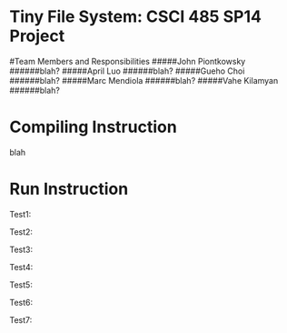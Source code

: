 Tiny File System: CSCI 485 SP14 Project
==========
#Team Members and Responsibilities
#####John Piontkowsky
######blah?
#####April Luo
######blah?
#####Gueho Choi
######blah?
#####Marc Mendiola
######blah?
#####Vahe Kilamyan
######blah?
  
Compiling Instruction
==========

blah

Run Instruction
==========

Test1:
  
Test2:
  
Test3:
  
Test4:
  
Test5:
  
Test6:
  
Test7:
  
